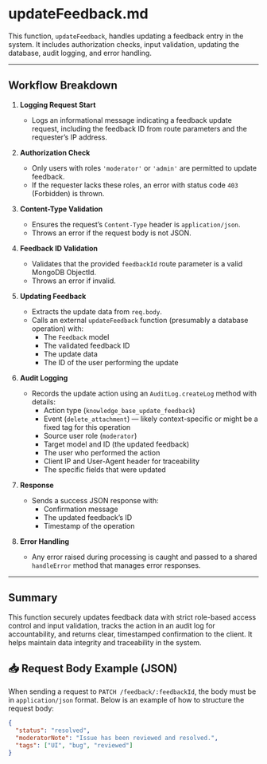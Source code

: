 # updateFeedback.md

This function, `updateFeedback`, handles updating a feedback entry in the system. It includes authorization checks, input validation, updating the database, audit logging, and error handling.

---

## Workflow Breakdown

1. **Logging Request Start**
   - Logs an informational message indicating a feedback update request, including the feedback ID from route parameters and the requester’s IP address.

2. **Authorization Check**
   - Only users with roles `'moderator'` or `'admin'` are permitted to update feedback.
   - If the requester lacks these roles, an error with status code `403` (Forbidden) is thrown.

3. **Content-Type Validation**
   - Ensures the request’s `Content-Type` header is `application/json`.
   - Throws an error if the request body is not JSON.

4. **Feedback ID Validation**
   - Validates that the provided `feedbackId` route parameter is a valid MongoDB ObjectId.
   - Throws an error if invalid.

5. **Updating Feedback**
   - Extracts the update data from `req.body`.
   - Calls an external `updateFeedback` function (presumably a database operation) with:
     - The `Feedback` model
     - The validated feedback ID
     - The update data
     - The ID of the user performing the update

6. **Audit Logging**
   - Records the update action using an `AuditLog.createLog` method with details:
     - Action type (`knowledge_base_update_feedback`)
     - Event (`delete_attachment`) — likely context-specific or might be a fixed tag for this operation
     - Source user role (`moderator`)
     - Target model and ID (the updated feedback)
     - The user who performed the action
     - Client IP and User-Agent header for traceability
     - The specific fields that were updated

7. **Response**
   - Sends a success JSON response with:
     - Confirmation message
     - The updated feedback’s ID
     - Timestamp of the operation

8. **Error Handling**
   - Any error raised during processing is caught and passed to a shared `handleError` method that manages error responses.

---

## Summary

This function securely updates feedback data with strict role-based access control and input validation, tracks the action in an audit log for accountability, and returns clear, timestamped confirmation to the client. It helps maintain data integrity and traceability in the system.

## 📥 Request Body Example (JSON)

When sending a request to `PATCH /feedback/:feedbackId`, the body must be in `application/json` format. Below is an example of how to structure the request body:

```json
{
  "status": "resolved",
  "moderatorNote": "Issue has been reviewed and resolved.",
  "tags": ["UI", "bug", "reviewed"]
}
